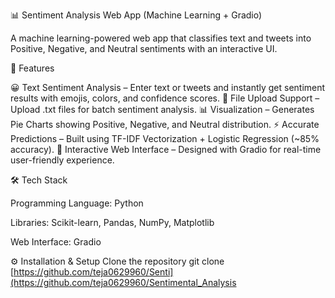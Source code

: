 📊 Sentiment Analysis Web App (Machine Learning + Gradio)

A machine learning-powered web app that classifies text and tweets into Positive, Negative, and Neutral sentiments with an interactive UI.

🚀 Features

😀 Text Sentiment Analysis – Enter text or tweets and instantly get sentiment results with emojis, colors, and confidence scores.
📂 File Upload Support – Upload .txt files for batch sentiment analysis.
📊 Visualization – Generates Pie Charts showing Positive, Negative, and Neutral distribution.
⚡ Accurate Predictions – Built using TF-IDF Vectorization + Logistic Regression (~85% accuracy).
🎨 Interactive Web Interface – Designed with Gradio for real-time user-friendly experience.

🛠️ Tech Stack

Programming Language: Python

Libraries: Scikit-learn, Pandas, NumPy, Matplotlib

Web Interface: Gradio

⚙️ Installation & Setup
Clone the repository
git clone [https://github.com/teja0629960/Senti](https://github.com/teja0629960/Sentimental_Analysis
